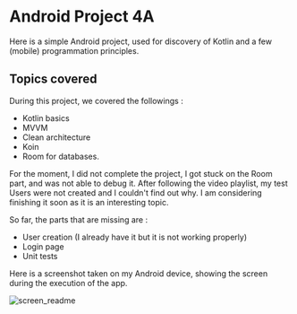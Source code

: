 # Android Project 4A

Here is a simple Android project, used for discovery of Kotlin and a few (mobile) programmation principles.

## Topics covered

During this project, we covered the followings :
  * Kotlin basics
  * MVVM
  * Clean architecture
  * Koin
  * Room for databases.

For the moment, I did not complete the project, I got stuck on the Room part, and was not able to debug it.
After following the video playlist, my test Users were not created and I couldn't find out why. 
I am considering finishing it soon as it is an interesting topic.

So far, the parts that are missing are :
  * User creation (I already have it but it is not working properly)
  * Login page
  * Unit tests
  
Here is a screenshot taken on my Android device, showing the screen during the execution of the app.

![screen_readme](https://user-images.githubusercontent.com/58086596/103384199-d0798580-4af5-11eb-8804-5d2d46ea3c53.jpg)
